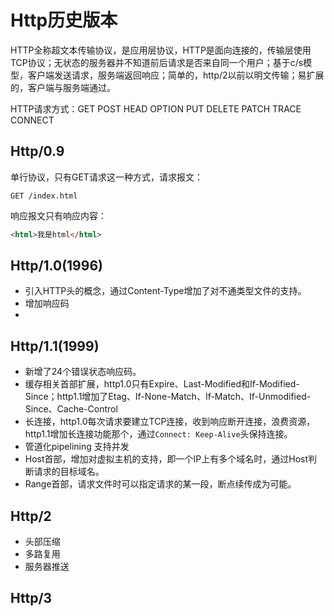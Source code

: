 # Http历史版本

HTTP全称超文本传输协议，是应用层协议，HTTP是面向连接的，传输层使用TCP协议；无状态的服务器并不知道前后请求是否来自同一个用户；基于c/s模型，客户端发送请求，服务端返回响应；简单的，http/2以前以明文传输；易扩展的，客户端与服务端通过。

HTTP请求方式：GET POST HEAD OPTION PUT DELETE PATCH TRACE CONNECT

## Http/0.9

单行协议，只有GET请求这一种方式，请求报文：
```http
GET /index.html
```
 响应报文只有响应内容：

```html
<html>我是html</html>
```

## Http/1.0(1996)

- 引入HTTP头的概念，通过Content-Type增加了对不通类型文件的支持。
- 增加响应码
- 

## Http/1.1(1999)

- 新增了24个错误状态响应码。
- 缓存相关首部扩展，http1.0只有Expire、Last-Modified和If-Modified-Since；http1.1增加了Etag、If-None-Match、If-Match、If-Unmodified-Since、Cache-Control
- 长连接，http1.0每次请求要建立TCP连接，收到响应断开连接，浪费资源，http1.1增加长连接功能那个，通过`Connect: Keep-Alive`头保持连接。
- 管道化pipelining 支持并发
- Host首部，增加对虚拟主机的支持，即一个IP上有多个域名时，通过Host判断请求的目标域名。
- Range首部，请求文件时可以指定请求的某一段，断点续传成为可能。
## Http/2

- 头部压缩
- 多路复用
- 服务器推送

## Http/3